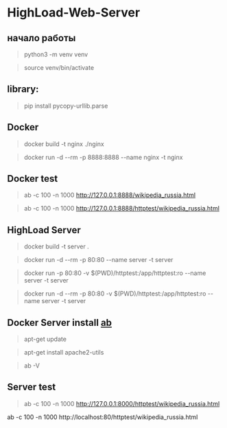 # HighLoad-Web-Server

## начало работы

> python3 -m venv venv

> source venv/bin/activate

## library:

> pip install pycopy-urllib.parse

## Docker

> docker build -t nginx ./nginx

> docker run -d --rm -p 8888:8888 --name nginx -t nginx

## Docker test

> ab -c 100 -n 1000 http://127.0.0.1:8888/wikipedia_russia.html

> ab -c 100 -n 1000 http://127.0.0.1:8888/httptest/wikipedia_russia.html

## HighLoad Server

> docker build -t server .

> docker run -d --rm -p 80:80 --name server -t server 

> docker run -p 80:80 -v $(PWD)/httptest:/app/httptest:ro --name server -t server 

> docker run -d --rm -p 80:80 -v $(PWD)/httptest:/app/httptest:ro --name server -t server 

## Docker Server install [ab](https://bobcares.com/blog/apache-benchmark-install-ubuntu/)

> apt-get update

> apt-get install apache2-utils 

> ab -V

## Server test

> ab -c 100 -n 1000 http://127.0.0.1:8000/httptest/wikipedia_russia.html

ab -c 100 -n 1000 http://localhost:80/httptest/wikipedia_russia.html